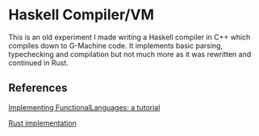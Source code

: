 # Haskell Compiler/VM

This is an old experiment I made writing a Haskell compiler in C++ which compiles down to G-Machine code. It implements basic parsing, typechecking and compilation but not much more as it was rewritten and continued in Rust.


## References

[Implementing FunctionalLanguages: a tutorial](http://research.microsoft.com/en-us/um/people/simonpj/Papers/pj-lester-book/)

[Rust implementation](https://github.com/Marwes/haskell-compiler)
